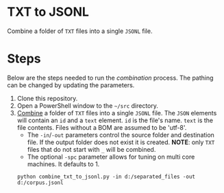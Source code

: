 # TXT to JSONL

Combine a folder of `TXT` files into a single `JSONL` file.

# Steps

Below are the steps needed to run the _combination_ process.
The pathing can be changed by updating the parameters.

1. Clone this repository.
2. Open a PowerShell window to the `~/src` directory.
3. [Combine](../src/combine_txt_to_jsonl.py) a folder of `TXT` files into a single `JSONL` file.
   The `JSON` elements will contain an `id` and a `text` element.
   `id` is the file's name.
   `text` is the file contents.
   Files without a BOM are assumed to be 'utf-8'.
   * The `-in`/`-out` parameters control the source folder and destination file.
     If the output folder does not exist it is created.
     **NOTE**: only `TXT` files that do not start with `_` will be combined.
   * The optional `-spc` parameter allows for tuning on multi core machines.
     It defaults to 1.
   ```{ps1}
   python combine_txt_to_jsonl.py -in d:/separated_files -out d:/corpus.jsonl
   ```
